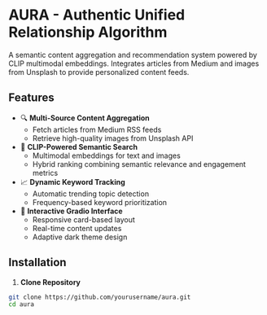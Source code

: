 # AURA - Authentic Unified Relationship Algorithm

A semantic content aggregation and recommendation system powered by CLIP multimodal embeddings. Integrates articles from Medium and images from Unsplash to provide personalized content feeds.

## Features

- 🔍 **Multi-Source Content Aggregation**
  - Fetch articles from Medium RSS feeds
  - Retrieve high-quality images from Unsplash API
- 🤖 **CLIP-Powered Semantic Search**
  - Multimodal embeddings for text and images
  - Hybrid ranking combining semantic relevance and engagement metrics
- 📈 **Dynamic Keyword Tracking**
  - Automatic trending topic detection
  - Frequency-based keyword prioritization
- 🎨 **Interactive Gradio Interface**
  - Responsive card-based layout
  - Real-time content updates
  - Adaptive dark theme design

## Installation

1. **Clone Repository**
```bash
git clone https://github.com/yourusername/aura.git
cd aura

